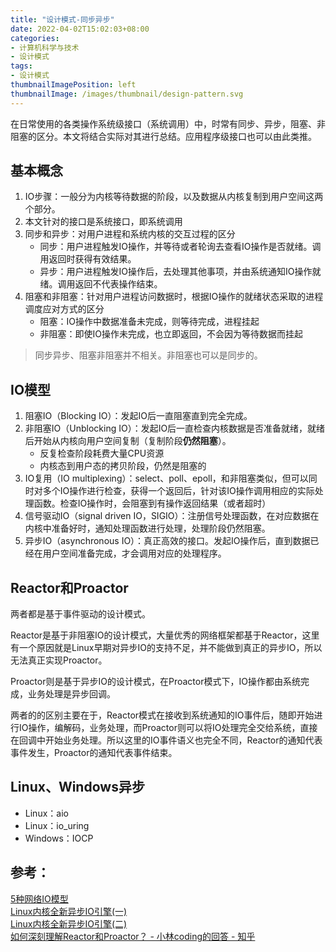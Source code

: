 ```yaml
---
title: "设计模式-同步异步"
date: 2022-04-02T15:02:03+08:00
categories:
- 计算机科学与技术
- 设计模式
tags:
- 设计模式
thumbnailImagePosition: left
thumbnailImage: /images/thumbnail/design-pattern.svg
---
```

在日常使用的各类操作系统级接口（系统调用）中，时常有同步、异步，阻塞、非阻塞的区分。本文将结合实际对其进行总结。应用程序级接口也可以由此类推。
<!--more-->
## 基本概念
1. IO步骤：一般分为内核等待数据的阶段，以及数据从内核复制到用户空间这两个部分。
1. 本文针对的接口是系统接口，即系统调用
1. 同步和异步：对用户进程和系统内核的交互过程的区分
    - 同步：用户进程触发IO操作，并等待或者轮询去查看IO操作是否就绪。调用返回时获得有效结果。
    - 异步：用户进程触发IO操作后，去处理其他事项，并由系统通知IO操作就绪。调用返回不代表操作结束。
1. 阻塞和非阻塞：针对用户进程访问数据时，根据IO操作的就绪状态采取的进程调度应对方式的区分
    - 阻塞：IO操作中数据准备未完成，则等待完成，进程挂起
    - 非阻塞：即使IO操作未完成，也立即返回，不会因为等待数据而挂起

> 同步异步、阻塞非阻塞并不相关。非阻塞也可以是同步的。

## IO模型
1. 阻塞IO（Blocking IO）：发起IO后一直阻塞直到完全完成。
1. 非阻塞IO（Unblocking IO）：发起IO后一直检查内核数据是否准备就绪，就绪后开始从内核向用户空间复制（复制阶段**仍然阻塞**）。
    - 反复检查阶段耗费大量CPU资源
    - 内核态到用户态的拷贝阶段，仍然是阻塞的
1. IO复用（IO multiplexing）：select、poll、epoll，和非阻塞类似，但可以同时对多个IO操作进行检查，获得一个返回后，针对该IO操作调用相应的实际处理函数。检查IO操作时，会阻塞到有操作返回结果（或者超时）
1. 信号驱动IO（signal driven IO，SIGIO）：注册信号处理函数，在对应数据在内核中准备好时，通知处理函数进行处理，处理阶段仍然阻塞。
1. 异步IO（asynchronous IO）：真正高效的接口。发起IO操作后，直到数据已经在用户空间准备完成，才会调用对应的处理程序。

## Reactor和Proactor
两者都是基于事件驱动的设计模式。

Reactor是基于非阻塞IO的设计模式，大量优秀的网络框架都基于Reactor，这里有一个原因就是Linux早期对异步IO的支持不足，并不能做到真正的异步IO，所以无法真正实现Proactor。

Proactor则是基于异步IO的设计模式，在Proactor模式下，IO操作都由系统完成，业务处理是异步回调。

两者的的区别主要在于，Reactor模式在接收到系统通知的IO事件后，随即开始进行IO操作，编解码，业务处理，而Proactor则可以将IO处理完全交给系统，直接在回调中开始业务处理。所以这里的IO事件语义也完全不同，Reactor的通知代表事件发生，Proactor的通知代表事件结束。

## Linux、Windows异步
- Linux：aio
- Linux：io_uring
- Windows：IOCP

## 参考：
[5种网络IO模型](https://zhuanlan.zhihu.com/p/54580385) </br>
[Linux内核全新异步IO引擎(一)](https://zhuanlan.zhihu.com/p/334658432) </br>
[Linux内核全新异步IO引擎(二)](https://zhuanlan.zhihu.com/p/334763504) </br>
[如何深刻理解Reactor和Proactor？ - 小林coding的回答 - 知乎](https://www.zhihu.com/question/26943938/answer/1856426252) </br>